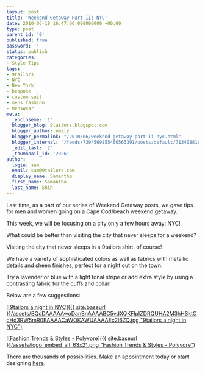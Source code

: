 ```yaml
---
layout: post
title: 'Weekend Getaway Part II: NYC'
date: 2010-06-18 16:47:00.000000000 +00:00
type: post
parent_id: '0'
published: true
password: ''
status: publish
categories:
- Style Tips
tags:
- 9tailors
- NYC
- New York
- bespoke
- custom suit
- mens fashion
- menswear
meta:
  _encloseme: '1'
  blogger_blog: 9tailors.blogspot.com
  blogger_author: emily
  blogger_permalink: "/2010/06/weekend-getaway-part-ii-nyc.html"
  blogger_internal: "/feeds/7394569855460563391/posts/default/7134088168951283241"
  _edit_last: '2'
  _thumbnail_id: '2026'
author:
  login: sam
  email: sam@9tailors.com
  display_name: Samantha
  first_name: Samantha
  last_name: Shih
---
```

Last time, as a part of our series of Weekend Getaway posts, we gave tips for men and women going on a Cape Cod/beach weekend getaway.

This week, we will be focusing on a city only a few hours away: NYC!

What could be better than visiting the city that never sleeps for a weekend?

Visiting the city that never sleeps in a 9tailors shirt, of course!

We have a variety of sophisticated colors as well as fabrics with metallic details and sheen finishes, perfect for a night out on the town.

Try a lavender or blue with a light tonal stripe or add extra style by using a contrasting fabric for the cuffs and collar!

Below are a few suggestions:

[![9tailors a night in NYC]({{ site.baseurl }}/assets/BQcDAAAAAwoDanBnAAAABC5vdXQKFlpIZDRQUHA2M3hHSktCcHd3RW5mR0EAAAACaWQKAWUAAAAEc2l6ZQ.jpg "9tailors a night in NYC")](http://www.polyvore.com/9tailors_night_in_nyc/set?.embedder=1591450&.mid=embed&id=19812678)

[![Fashion Trends & Styles - Polyvore]({{ site.baseurl }}/assets/logo_embed_alt_63x21.png "Fashion Trends & Styles - Polyvore")](http://www.polyvore.com/)

There are thousands of possibilities. Make an appointment today or start designing [here](http://beta.9tailors.com/ "here").